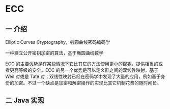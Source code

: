 # ECC

## 一 介绍

Elliptic Curves Cryptography，椭圆曲线密码编码学

一种建立公开密钥加密的算法，基于椭圆曲线数学

ECC 的主要优势是在某些情况下它比其它的方法使用更小的密钥，提供相当的或者更高等级的安全。ECC 的另一个优势是可以定义群之间的双线性映射，基于 Weil 对或是 Tate 对；双线性映射已经在密码学中发现了大量的应用，例如基于身份的加密。不过一个缺点是加密和解密操作的实现比其它机制花费的随时间长。

## 二 Java 实现

